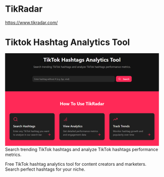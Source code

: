 # TikRadar

https://www.tikradar.com/

# Tiktok Hashtag Analytics Tool

![Tikradar](https://raw.githubusercontent.com/derrenx/TikRadar/refs/heads/main/og-image.png)
Search trending TikTok hashtags and analyze TikTok hashtags performance metrics.

Free TikTok hashtag analytics tool for content creators and marketers. Search perfect hashtags for your niche.
